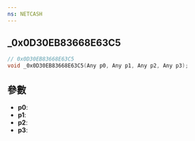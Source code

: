 ```yaml
---
ns: NETCASH
---
```

## _0x0D30EB83668E63C5

```c
// 0x0D30EB83668E63C5
void _0x0D30EB83668E63C5(Any p0, Any p1, Any p2, Any p3);
```


## 參數
* **p0**: 
* **p1**: 
* **p2**: 
* **p3**: 

